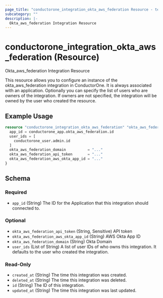 ```yaml
---
page_title: "conductorone_integration_okta_aws_federation Resource - terraform-provider-conductorone"
subcategory: ""
description: |-
  Okta_aws_federation Integration Resource
---
```


# conductorone_integration_okta_aws_federation (Resource)

Okta_aws_federation Integration Resource

This resource allows you to configure an instance of the okta_aws_federation integration in ConductorOne.
It is always associated with an application. Optionally you can specify the list of users who are owners of the integration.
If owners are not specified, the integration will be owned by the user who created the resource.

## Example Usage

```terraform
resource "conductorone_integration_okta_aws_federation" "okta_aws_federation" {
  app_id = conductorone_app.okta_aws_federation.id
  user_ids = [
    conductorone_user.admin.id
  ]
  okta_aws_federation_domain          = "..."
  okta_aws_federation_api_token       = "..."
  okta_aws_federation_aws_okta_app_id = "..."
}
```

<!-- schema generated by tfplugindocs -->
## Schema

### Required

- `app_id` (String) The ID for the Application that this integration should connected to.

### Optional

- `okta_aws_federation_api_token` (String, Sensitive) API token
- `okta_aws_federation_aws_okta_app_id` (String) AWS Okta App ID
- `okta_aws_federation_domain` (String) Okta Domain
- `user_ids` (List of String) A list of user IDs of who owns this integration. It defaults to the user who created the integration.

### Read-Only

- `created_at` (String) The time this integration was created.
- `deleted_at` (String) The time this integration was deleted.
- `id` (String) The ID of this integration.
- `updated_at` (String) The time this integration was last updated.
